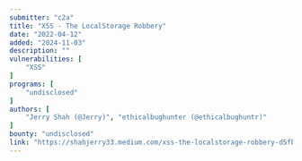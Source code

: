 ```yaml
---
submitter: "c2a"
title: "XSS - The LocalStorage Robbery"
date: "2022-04-12"
added: "2024-11-03"
description: ""
vulnerabilities: [
    "XSS"
]
programs: [
    "undisclosed"
]
authors: [
    "Jerry Shah (@Jerry)", "ethicalbughunter (@ethicalbughuntr)"
]
bounty: "undisclosed"
link: "https://shahjerry33.medium.com/xss-the-localstorage-robbery-d5fbf353c6b0"
---
```




